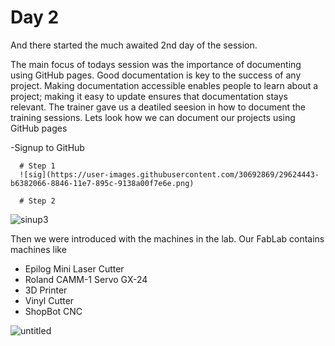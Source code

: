 # Day 2

 
   And there started the much awaited 2nd day of the session.
   
   The main focus of todays session was the importance of documenting using GitHub pages. Good documentation is key to the success of any project. Making documentation accessible enables people to learn about a project; making it easy to update ensures that documentation stays relevant. The trainer gave us a deatiled seesion in how to document the training  sessions. 
   Lets look how we can document our projects using GitHub pages
   
   
   -Signup to GitHub
   
      # Step 1
      ![sig](https://user-images.githubusercontent.com/30692869/29624443-b6382066-8846-11e7-895c-9138a00f7e6e.png)
      
      # Step 2
      
      
   ![sinup3](https://user-images.githubusercontent.com/30692869/29624522-ec7f9c62-8846-11e7-80f5-71c4f30799b5.png)

      
      
   
   
   
   Then we were introduced with the machines in the lab. Our FabLab contains machines like
   - Epilog Mini Laser Cutter
   - Roland CAMM-1 Servo GX-24
   - 3D Printer
   - Vinyl Cutter
   - ShopBot CNC
   
   ![untitled](https://user-images.githubusercontent.com/30692869/29597570-0c2429d6-87e1-11e7-993d-98414c42824b.png)

   
   
   
   
   
   
   
   
   
   
   
   

